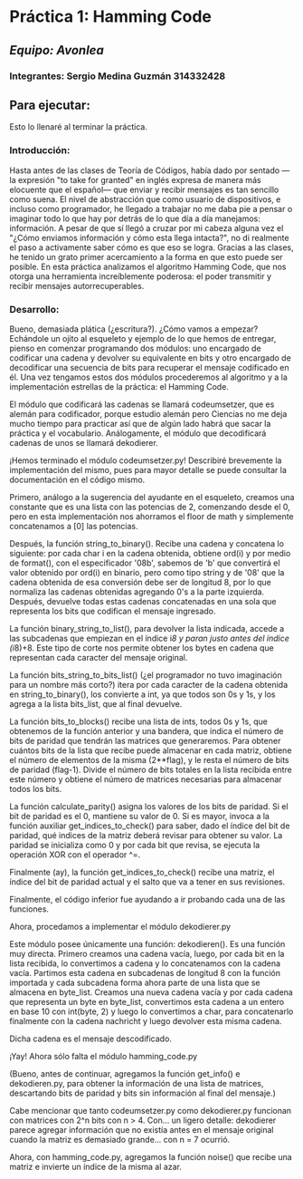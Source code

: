 # Práctica 1: Hamming Code
## *Equipo: Avonlea*
### Integrantes: Sergio Medina Guzmán 314332428

## Para ejecutar:
Esto lo llenaré al terminar la práctica.

### Introducción:

Hasta antes de las clases de Teoría de Códigos, había
dado por sentado —la expresión "to take for granted"
en inglés expresa de manera más elocuente que el español—
que enviar y recibir mensajes es tan sencillo como suena.
El nivel de abstracción que como usuario de dispositivos, 
e incluso como programador, he llegado a trabajar no me
daba pie a pensar o imaginar todo lo que hay por detrás
de lo que día a día manejamos: información.
A pesar de que sí llegó a cruzar por mi cabeza alguna
vez el "¿Cómo enviamos información y cómo esta llega intacta?",
no di realmente el paso a activamente saber cómo es que
eso se logra.
Gracias a las clases, he tenido un grato primer acercamiento
a la forma en que esto puede ser posible. En esta práctica
analizamos el algoritmo Hamming Code, que nos otorga una
herramienta increíblemente poderosa: el poder transmitir
y recibir mensajes autorrecuperables.

### Desarrollo:

Bueno, demasiada plática (¿escritura?). ¿Cómo vamos a empezar?
Echándole un ojito al esqueleto y ejemplo de lo que hemos de 
entregar, pienso en comenzar programando dos módulos: uno encargado
de codificar una cadena y devolver su equivalente en bits y otro
encargado de decodificar una secuencia de bits para recuperar
el mensaje codificado en él. Una vez tengamos estos dos módulos
procederemos al algoritmo y a la implementación estrellas de la
práctica: el Hamming Code.

El módulo que codificará las cadenas se llamará codeumsetzer, que 
es alemán para codificador, porque estudio alemán pero Ciencias
no me deja mucho tiempo para practicar así que de algún lado habrá
que sacar la práctica y el vocabulario. Análogamente, el módulo que
decodificará cadenas de unos se llamará dekodierer.

¡Hemos terminado el módulo codeumsetzer.py!
Describiré brevemente la implementación del mismo, pues para mayor
detalle se puede consultar la documentación en el código mismo.

Primero, análogo a la sugerencia del ayudante en el esqueleto, creamos
una constante que es una lista con las potencias de 2, comenzando desde
el 0, pero en esta implementación nos ahorramos el floor de math y
simplemente concatenamos a [0] las potencias.

Después, la función string_to_binary(). Recibe una cadena y concatena
lo siguiente: por cada char i en la cadena obtenida, obtiene ord(i) y
por medio de format(), con el especificador '08b', sabemos de 'b' que
convertirá el valor obtenido por ord(i) en binario, pero como tipo string
y de '08' que la cadena obtenida de esa conversión debe ser de longitud
8, por lo que normaliza las cadenas obtenidas agregando 0's a la parte 
izquierda. Después, devuelve todas estas cadenas concatenadas en una sola
que representa los bits que codifican el mensaje ingresado.

La función binary_string_to_list(), para devolver la lista indicada,
accede a las subcadenas que empiezan en el índice i*8 y paran justo
antes del índice (i*8)+8. Este tipo de corte nos permite obtener los
bytes en cadena que representan cada caracter del mensaje original.

La función bits_string_to_bits_list() (¿el programador no tuvo imaginación
para un nombre más corto?) itera por cada caracter de la cadena obtenida
en string_to_binary(), los convierte a int, ya que todos son 0s y 1s, y
los agrega a la lista bits_list, que al final devuelve.

La función bits_to_blocks() recibe una lista de ints, todos 0s y 1s, que
obtenemos de la función anterior y una bandera, que indica el número de bits
de paridad que tendrán las matrices que generaremos. Para obtener cuántos
bits de la lista que recibe puede almacenar en cada matriz, obtiene el número
de elementos de la misma (2**flag), y le resta el número de bits de paridad
(flag-1). Divide el número de bits totales en la lista recibida entre este número
y obtiene el número de matrices necesarias para almacenar todos los bits.

La función calculate_parity() asigna los valores de los bits de paridad. Si
el bit de paridad es el 0, mantiene su valor de 0. Si es mayor, invoca
a la función auxiliar get_indices_to_check() para saber, dado el índice
del bit de paridad, qué indices de la matriz deberá revisar para obtener
su valor. La paridad se inicializa como 0 y por cada bit que revisa, se 
ejecuta la operación XOR con el operador ^=.

Finalmente (ay), la función get_indices_to_check() recibe una matriz,
el índice del bit de paridad actual y el salto que va a tener en sus
revisiones.

Finalmente, el código inferior fue ayudando a ir probando cada una de las
funciones.


Ahora, procedamos a implementar el módulo dekodierer.py

Este módulo posee únicamente una función: dekodieren().
Es una función muy directa. Primero creamos una cadena vacía, luego,
por cada bit en la lista recibida, lo convertimos a cadena y lo
concatenamos con la cadena vacía. Partimos esta cadena en subcadenas
de longitud 8 con la función importada y cada subcadena forma ahora
parte de una lista que se almacena en byte_list.
Creamos una nueva cadena vacía y por cada cadena que representa un byte
en byte_list, convertimos esta cadena a un entero en base 10 con
int(byte, 2) y luego lo convertimos a char, para concatenarlo finalmente
con la cadena nachricht y luego devolver esta misma cadena.

Dicha cadena es el mensaje descodificado.

¡Yay! Ahora sólo falta el módulo hamming_code.py

(Bueno, antes de continuar, agregamos la función get_info() e dekodieren.py,
para obtener la información de una lista de matrices, descartando bits
de paridad y bits sin información al final del mensaje.)

Cabe mencionar que tanto codeumsetzer.py como dekodierer.py funcionan con
matrices con 2^n bits con n > 4. Con... un ligero detalle: dekodierer
parece agregar información que no existía antes en el mensaje original
cuando la matriz es demasiado grande... con n = 7 ocurrió.

Ahora, con hamming_code.py, agregamos la función noise() que recibe una matriz
e invierte un índice de la misma al azar.





